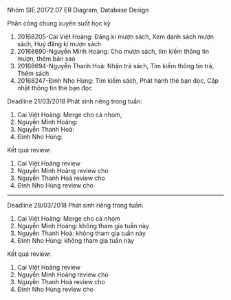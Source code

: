 Nhóm SIE.20172.07
ER Diagram, Database Design

Phân công chung xuyên suốt học kỳ
1. 20168205-Cai Việt Hoàng: Đăng kí mượn sách, Xem danh sách mượn sách, Huỷ đăng kí mượn sách			
2. 20168690-Nguyễn Minh Hoàng: Cho mượn sách, tìm kiếm thông tin mượn, thêm bản sao
3. 20168694-Nguyễn Thanh Hoà: Nhận trả sách, Tìm kiếm thông tin trả, Thêm sách	
4. 20168247-Đinh Nho Hùng: Tìm kiếm sách, Phát hành thẻ bạn đọc, Cập nhật thông tin thẻ bạn đọc	

Deadline 21/03/2018
Phát sinh riêng trong tuần:
1. Cai Việt Hoàng: Merge cho cả nhóm, 
2. Nguyễn Minh Hoàng: 
3. Nguyễn Thanh Hoà: 
4. Đinh Nho Hùng: 

Kết quả review:
1. Cai Việt Hoàng review 
2. Nguyễn Minh Hoàng review cho 
3. Nguyễn Thanh Hoà review cho 
4. Đinh Nho Hùng review cho 

***
Deadline 28/03/2018
Phát sinh riêng trong tuần:
1. Cai Việt Hoàng: Merge cho cả nhóm
2. Nguyễn Minh Hoàng: không tham gia tuần này
3. Nguyễn Thanh Hoà: không tham gia tuần này
4. Đinh Nho Hùng: không tham gia tuần này

Kết quả review:
1. Cai Việt Hoàng review 
2. Nguyễn Minh Hoàng review cho 
3. Nguyễn Thanh Hoà review cho 
4. Đinh Nho Hùng review cho 